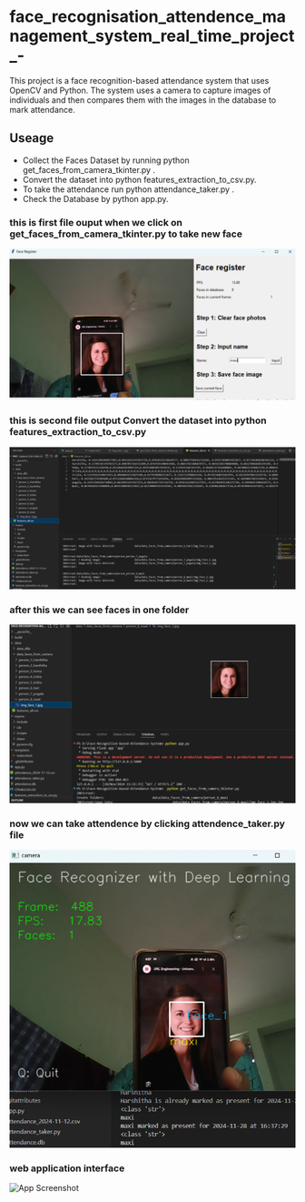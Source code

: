 
# face_recognisation_attendence_management_system_real_time_project_-
This project is a face recognition-based attendance system that uses OpenCV and Python. The system uses a camera to capture images of individuals and then compares them with the images in the database to mark attendance.
## Useage
- Collect the Faces Dataset by running  python get_faces_from_camera_tkinter.py .
- Convert the dataset into python features_extraction_to_csv.py.
- To take the attendance run python attendance_taker.py .
- Check the Database by python app.py.


### this is first file ouput when we click on get_faces_from_camera_tkinter.py to take new face 
 ![App Screenshot]( https://github.com/Henvitha26/face_recognisation_attendence_management_system_real_time_project_-/blob/main/Screenshot%202024-11-28%20163332.png)


### this is second file output Convert the dataset into python features_extraction_to_csv.py
 ![App Screenshot]( https://github.com/Henvitha26/face_recognisation_attendence_management_system_real_time_project_-/blob/main/Screenshot%202024-11-28%20163648.png)

### after this we can see faces in one folder
 ![App Screenshot](https://github.com/Henvitha26/face_recognisation_attendence_management_system_real_time_project_-/blob/main/Screenshot%202024-11-28%20163548.png)

### now we can take attendence by clicking attendence_taker.py file
 ![App Screenshot](https://github.com/Henvitha26/face_recognisation_attendence_management_system_real_time_project_-/blob/main/Screenshot%202024-11-28%20163756.png)

### web application interface
 ![App Screenshot]()



